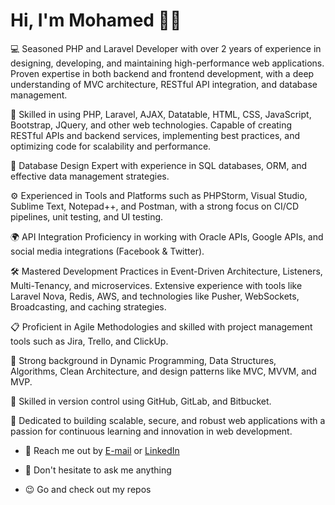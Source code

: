 # Hi, I'm Mohamed 👋🏼
💻 Seasoned PHP and Laravel Developer with over 2 years of experience in designing, developing, and maintaining high-performance web applications. Proven expertise in both backend and frontend development, with a deep understanding of MVC architecture, RESTful API integration, and database management.

🔧 Skilled in using PHP, Laravel, AJAX, Datatable, HTML, CSS, JavaScript, Bootstrap, JQuery, and other web technologies. Capable of creating RESTful APIs and backend services, implementing best practices, and optimizing code for scalability and performance.

💾 Database Design Expert with experience in SQL databases, ORM, and effective data management strategies.

⚙️ Experienced in Tools and Platforms such as PHPStorm, Visual Studio, Sublime Text, Notepad++, and Postman, with a strong focus on CI/CD pipelines, unit testing, and UI testing.

🌍 API Integration Proficiency in working with Oracle APIs, Google APIs, and social media integrations (Facebook & Twitter).

🛠️ Mastered Development Practices in Event-Driven Architecture, Listeners, Multi-Tenancy, and microservices. Extensive experience with tools like Laravel Nova, Redis, AWS, and technologies like Pusher, WebSockets, Broadcasting, and caching strategies.

📋 Proficient in Agile Methodologies and skilled with project management tools such as Jira, Trello, and ClickUp.

🧠 Strong background in Dynamic Programming, Data Structures, Algorithms, Clean Architecture, and design patterns like MVC, MVVM, and MVP.

🔗 Skilled in version control using GitHub, GitLab, and Bitbucket.

🌟 Dedicated to building scalable, secure, and robust web applications with a passion for continuous learning and innovation in web development.

- 📧 Reach me out by [E-mail](mohamedhesham011010@gmail.com) or [LinkedIn](https://www.linkedin.com/in/mohamed0hesham/)
- 📢 Don't hesitate to ask me anything

- 😉 Go and check out my repos
